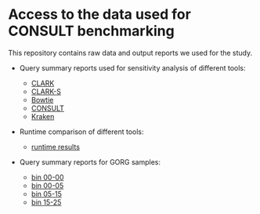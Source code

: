 # Access to the data used for CONSULT benchmarking

This repository contains raw data and output reports we used for the study.

* Query summary reports used for sensitivity analysis of different tools:
    - [CLARK](https://github.com/noraracht/lsh_raw_data/tree/main/tool_comparison/result_clark_ToL_all_df_10Mqueries_10470fna)
    - [CLARK-S](https://github.com/noraracht/lsh_raw_data/tree/main/tool_comparison/result_clark_S_ToL_all_df_10Mqueries)
    - [Bowtie](https://github.com/noraracht/lsh_raw_data/tree/main/tool_comparison/result_bowtie_ToL_all_df_10Mqueries_stats)
    - [CONSULT](https://github.com/noraracht/lsh_raw_data/tree/main/tool_comparison/report_consult_tol_10Mqueries)
    - [Kraken](https://github.com/noraracht/lsh_raw_data/tree/main/tool_comparison/report_kraken_ToL_noViral_all_k35l31s7_unmasked_0.0_query10M)


* Runtime comparison of different tools:
    - [runtime results](https://github.com/noraracht/lsh_raw_data/tree/main/runtime)


* Query summary reports for GORG samples:
    - [bin 00-00](https://drive.google.com/file/d/1SBa9yRFuZqo1EdneLwl4E4N2Dju8d8jT/view?usp=sharing)
    - [bin 00-05](https://drive.google.com/file/d/1KSVb4cUniOavCVKEsiekOkBfDZqrfIuW/view?usp=sharing)
    - [bin 05-15](https://drive.google.com/file/d/1F2xo9C1KK7dNxlBvpgDOYPtN7wYnO8ih/view?usp=sharing)
    - [bin 15-25](https://drive.google.com/file/d/1gEsUUhXMZmwibN4JFod2YArOVDisrJzH/view?usp=sharing)


<!--* Query summary reports and distance matrices used for simulation experiment with overlapping contaminants:
    - [Dros_contam_overlap_k35_conf0.0.zip](https://github.com/noraracht/kraken_raw_data/blob/master/Dros_contam_overlap_k35_conf0.0.zip)-->
